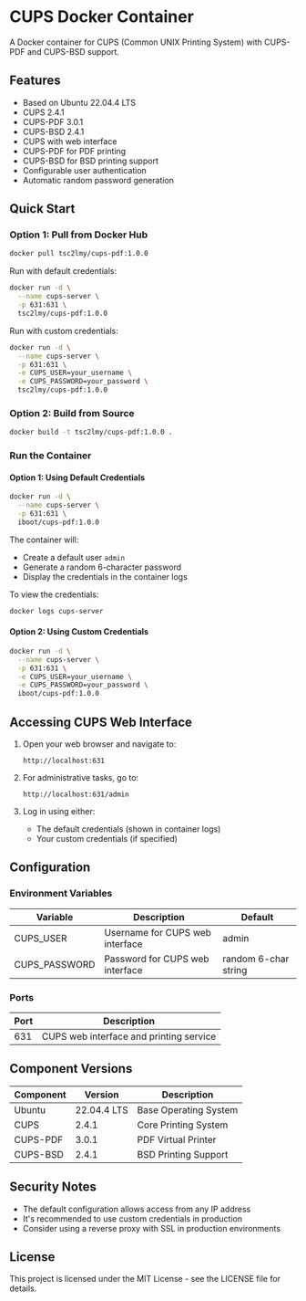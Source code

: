 # CUPS Docker Container

A Docker container for CUPS (Common UNIX Printing System) with CUPS-PDF and CUPS-BSD support.

## Features

- Based on Ubuntu 22.04.4 LTS
- CUPS 2.4.1
- CUPS-PDF 3.0.1
- CUPS-BSD 2.4.1
- CUPS with web interface
- CUPS-PDF for PDF printing
- CUPS-BSD for BSD printing support
- Configurable user authentication
- Automatic random password generation

## Quick Start

### Option 1: Pull from Docker Hub

```bash
docker pull tsc2lmy/cups-pdf:1.0.0
```

Run with default credentials:
```bash
docker run -d \
  --name cups-server \
  -p 631:631 \
  tsc2lmy/cups-pdf:1.0.0
```

Run with custom credentials:
```bash
docker run -d \
  --name cups-server \
  -p 631:631 \
  -e CUPS_USER=your_username \
  -e CUPS_PASSWORD=your_password \
  tsc2lmy/cups-pdf:1.0.0
```

### Option 2: Build from Source

```bash
docker build -t tsc2lmy/cups-pdf:1.0.0 .
```

### Run the Container

#### Option 1: Using Default Credentials
```bash
docker run -d \
  --name cups-server \
  -p 631:631 \
  iboot/cups-pdf:1.0.0
```
The container will:
- Create a default user `admin`
- Generate a random 6-character password
- Display the credentials in the container logs

To view the credentials:
```bash
docker logs cups-server
```

#### Option 2: Using Custom Credentials
```bash
docker run -d \
  --name cups-server \
  -p 631:631 \
  -e CUPS_USER=your_username \
  -e CUPS_PASSWORD=your_password \
  iboot/cups-pdf:1.0.0
```

## Accessing CUPS Web Interface

1. Open your web browser and navigate to:
   ```
   http://localhost:631
   ```

2. For administrative tasks, go to:
   ```
   http://localhost:631/admin
   ```

3. Log in using either:
   - The default credentials (shown in container logs)
   - Your custom credentials (if specified)

## Configuration

### Environment Variables

| Variable | Description | Default |
|----------|-------------|---------|
| CUPS_USER | Username for CUPS web interface | admin |
| CUPS_PASSWORD | Password for CUPS web interface | random 6-char string |

### Ports

| Port | Description |
|------|-------------|
| 631 | CUPS web interface and printing service |

## Component Versions

| Component | Version | Description |
|-----------|---------|-------------|
| Ubuntu | 22.04.4 LTS | Base Operating System |
| CUPS | 2.4.1 | Core Printing System |
| CUPS-PDF | 3.0.1 | PDF Virtual Printer |
| CUPS-BSD | 2.4.1 | BSD Printing Support |

## Security Notes

- The default configuration allows access from any IP address
- It's recommended to use custom credentials in production
- Consider using a reverse proxy with SSL in production environments

## License

This project is licensed under the MIT License - see the LICENSE file for details. 